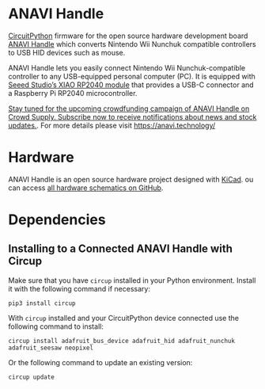 # ANAVI Handle

[CircuitPython](https://circuitpython.org/) firmware for the open source hardware development board [ANAVI Handle](https://anavi.technology/) which converts Nintendo Wii Nunchuk compatible controllers to USB HID devices such as mouse.

ANAVI Handle lets you easily connect Nintendo Wii Nunchuk-compatible controller to any USB-equipped personal computer (PC). It is equipped with [Seeed Studio’s XIAO RP2040 module](https://www.seeedstudio.com/XIAO-RP2040-v1-0-p-5026.html?utm_source=github&utm_medium=ANAVI&utm_campaign=Handle) that provides a USB-C connector and a Raspberry Pi RP2040 microcontroller.

[Stay tuned for the upcoming crowdfunding campaign of ANAVI Handle on Crowd Supply. Subscribe now to receive notifications about news and stock updates.](https://www.crowdsupply.com/anavi-technology/anavi-handle). For more details please visit https://anavi.technology/

# Hardware

ANAVI Handle is an open source hardware project designed with [KiCad](https://www.kicad.org/). ou can access [all hardware schematics on GitHub](https://github.com/AnaviTechnology/anavi-handle).

# Dependencies

## Installing to a Connected ANAVI Handle with Circup

Make sure that you have ``circup`` installed in your Python environment.
Install it with the following command if necessary:

```
pip3 install circup
```

With ``circup`` installed and your CircuitPython device connected use the following command to install:

```
circup install adafruit_bus_device adafruit_hid adafruit_nunchuk adafruit_seesaw neopixel
```

Or the following command to update an existing version:

```
circup update
```
